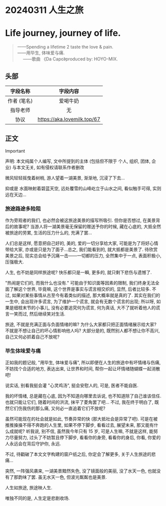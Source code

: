 # 20240311 人生之旅
# Life journey, journey of life.
> ——Spending a lifetime 2 taste the love & pain. <br>
> ——用毕生, 体味爱与痛. <br>
> &emsp; ——歌曲 《Da Capo》produced by: HOYO-MIX.

## 头部
| 字段名称 | 字段内容 |
| :-: | :-: |
| 作者 (笔名) | 爱喝牛奶 |
| 指导老师 | 无 |
| 协议 | <https://aka.lovemilk.top/67> |

## 正文
> [!Important]
> 声明: 本文纯属个人编写, 文中所提到的主体 (包括但不限于 个人, 组织, 团体, 企业) 与本文无关, 如有侵权请联系作者删改

微风轻轻摇曳着树梢, 游人望着一湖美景, 渐渐地, 沉浸了下去...

抑或是 水面映射着碧蓝天空, 远处覆雪的山峰屹立于山水之间, 看似触手可得, 实则远在天边...

### 旅途路途多险阻
作为旁观者的我们, 也必然会被这旅途美景的描写所吸引. 但你是否想过, 在美景背后的故事呢? 当游人将一湖美景毫无保留的赠送予你的时候, 藏在心底的, 大抵全然被旅途的劳累, 生活的压力什么的, 充满了罢...

人们总是这样, 愿意把自己好的, 美的, 爱的一切分享给大家, 可能是为了将好心情带给大家, 亦或是只是为了面子...总之, 我们能看到的, 就大抵都是美景了. 待欣赏美景之后, 现实总会给予沉痛一击——一切都的压力, 全然集中于一点, 表面积极小, 压强极大.

人生, 也不妨是同样旅途呢? 快乐都只是一瞬, 更多的, 就只剩下悲伤与遗憾了.

"热闹是它们的, 而我什么也没有." 可能由于知识面等因素的限制, 我们终身无法全面了解这个世界, 毕竟嘛, 这个世界是事实与谎言相交织的, 显然, 后者比较多. 不过, 如果对某些事情从古至今有着类似的描述, 那大概率就是真的了. 其实在我们的一生中, 会出现许多谎言, 为了维护一个谎言, 就会有无数个谎言的出现; 所以呀, 如果是细枝末节的小事儿, 没有必要追究何为谎言, 何为真话, 大不了就听着他人的谎言一笑而过, 然后继续笑对生活.

旅途, 不就是充满正面与负面情绪的嘛? 为什么大家都只把正面情绪展示给大家? 不就是不想让自己的坏心情影响他人吗? 大部分是的, 既然别人都不想让你不高兴, 自己又何必抓着自己不放呢?

### 毕生体味爱与痛
正如我的题记般, "用毕生, 体味爱与痛", 所以即便在人生的旅途中有坏情绪与伤痛, 不妨找个合适的地方, 表达出来, 让世界和时间, 帮你一起让坏情绪随蝴蝶一起消散吧!

说实话, 别看我挺会灌 "心灵鸡汤", 挺会安慰人的, 可是, 医者不能自医.

我的坏情绪, 总是藏在心底, 因为不知道向哪里去诉说, 也不知道除了自己谁该信任. 也就只能让它们, 随着时间的洪流, 抹平了菱角罢了吧... 不过, 我在终于明白了, 既然它们伤我伤的那么痛, 又何必一直追着它们不放呢?

虽然可能现在的社会就是如此, 节奏异常的快 (那大抵社会是异常了吧). 可是在被推推搡搡不得不奔跑的人生里, 如果不停下脚步, 看看过去, 展望未来, 那又能有什么成就呢? 听我说, 别不信, 虽然我今年只有 15 岁, 可是人生嘛, 不就是这样, 能努力尽量努力, 过头了不妨暂且停下脚步, 看看你的身旁, 看看你的身后, 你看, 你爱的人永远会在背后守护你, 永远.

不过, 待戳破了本文文字构建的窗户纸之后, 你定会了解更多, 关于人生旅途的悲痛...

突然, 一阵强风袭来, 一湖美景黯然失色, 没了镜面般的美丽, 没了水天一色, 也就没有了那韵味了罢. 虽无水天一色, 但波光粼粼也是美景.

人生如旅途, 旅途映人生.

唯独不同的是, 人生定是悲剧收场.
